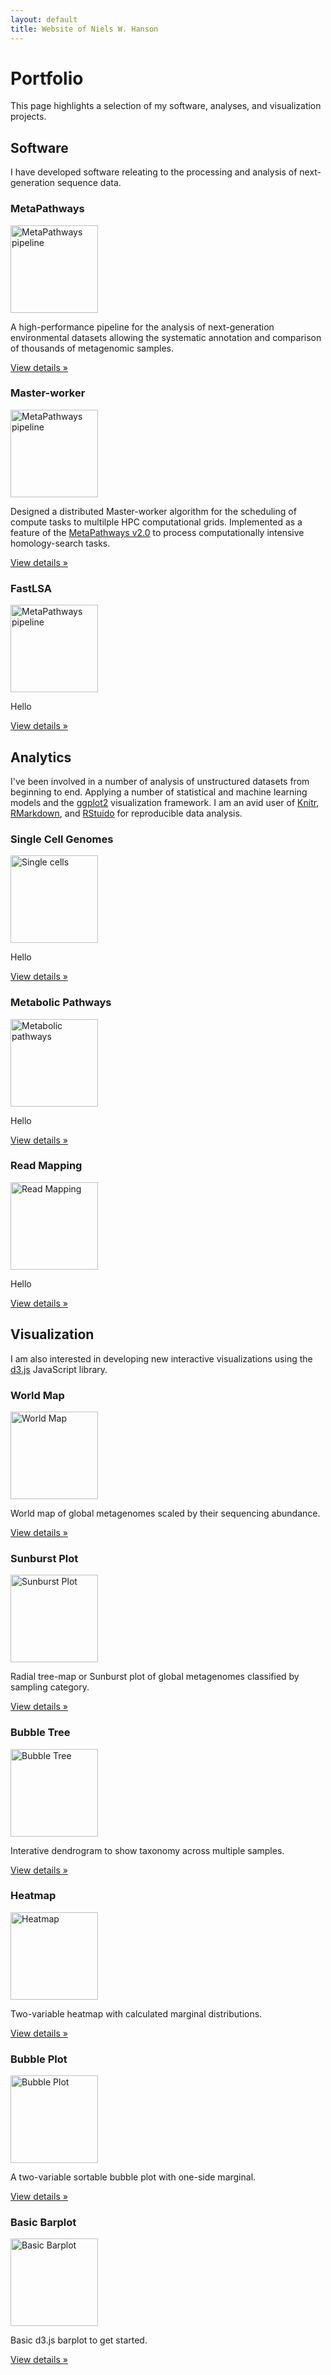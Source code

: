 ```yaml
---
layout: default
title: Website of Niels W. Hanson
---
```


# Portfolio

This page highlights a selection of my software, analyses, and visualization projects.

## Software

I have developed software releating to the processing and analysis of next-generation sequence data.

<div class="row">
<div class="col-sm-4">
<h3>MetaPathways</h3>
<img src="img/mp_logo.png", alt="MetaPathways pipeline" style="width: 140px; height: 140px;">
<p>A high-performance pipeline for the analysis of next-generation environmental datasets allowing the systematic annotation and comparison of thousands of metagenomic samples.</p>
<p><a class="btn btn-default" href="https://github.com/hallamlab/metapathways" role="button">View details »</a></p>
</div>
<div class="col-sm-4">
<h3>Master-worker</h3>
<img src="img/mw_logo.png", alt="MetaPathways pipeline" style="width: 140px; height: 140px;">
<p>Designed a distributed Master-worker algorithm for the scheduling of compute tasks to multilple HPC computational grids. Implemented as a feature of the <a href="http://ieeexplore.ieee.org/xpl/articleDetails.jsp?arnumber=6845516">MetaPathways v2.0</a> to process computationally intensive homology-search tasks.</p>
<p><a class="btn btn-default" href="https://github.com/hallamlab/metapathways2" role="button">View details »</a></p>
</div>
<div class="col-sm-4">
<h3>FastLSA</h3>
<img src="img/lsa_logo.png", alt="MetaPathways pipeline" style="width: 140px; height: 140px;">
<p>Hello</p>
<p><a class="btn btn-default" href="#" role="button">View details »</a></p>
</div>
</div>

## Analytics

I've been involved in a number of analysis of unstructured datasets from beginning to end. Applying a number of statistical and machine learning models and the [ggplot2](http://ggplot2.org/) visualization framework. I am an avid user of  [Knitr](http://yihui.name/knitr/), [RMarkdown](http://rmarkdown.rstudio.com/), and [RStuido](http://www.rstudio.com/) for reproducible data analysis. 

<div class="row">
<div class="col-sm-4">
<h3>Single Cell Genomes</h3>
<img src="img/single_logo.png" class="img-rounded" alt="Single cells" style="width: 140px; height: 140px;">
<p>Hello</p>
<p><a class="btn btn-default" href="https://github.com/nielshanson/microfluidic_single_cells" role="button">View details »</a></p>
</div>
<div class="col-sm-4">
<h3>Metabolic Pathways</h3>
<img class="img-circle" src="img/pathways_logo.png" class="img-rounded" alt="Metabolic pathways" style="width: 140px; height: 140px;">
<p>Hello</p>
<p><a class="btn btn-default" href="#" role="button">View details »</a></p>
</div>
<div class="col-sm-4">
<h3>Read Mapping</h3>
<img src="img/rpkm_logo.png" class="img-rounded" alt="Read Mapping" style="width: 140px; height: 140px;">
<p>Hello</p>
<p><a class="btn btn-default" href="#" role="button">View details »</a></p>
</div>
</div>

## Visualization

I am also interested in developing new interactive visualizations using the [d3.js](http://d3js.org/) JavaScript library.

<div class="row">
    <div class="col-sm-4">
        <h3>World Map</h3>
        <img src="img/world_map_logo.png" class="img-circle" alt="World Map" style="width: 140px; height: 140px;">
        <p>World map of global metagenomes scaled by their sequencing abundance.</p>
        <p><a class="btn btn-default" href="#" role="button">View details »</a></p>
    </div>
    <div class="col-sm-4">
        <h3>Sunburst Plot</h3>
        <img src="img/sunburst_logo.png" class="img-circle" alt="Sunburst Plot" style="width: 140px; height: 140px;">
        <p>Radial tree-map or Sunburst plot of global metagenomes classified by sampling category.</p>
        <p><a class="btn btn-default" href="#" role="button">View details »</a></p>
    </div>
    <div class="col-sm-4">
        <h3>Bubble Tree</h3>
        <img src="img/bubble_tree_logo.png" class="img-circle" alt="Bubble Tree" style="width: 140px; height: 140px;">
        <p>Interative dendrogram to show taxonomy across multiple samples.</p>
        <p><a class="btn btn-default" href="#" role="button">View details »</a></p>
    </div>
</div>
<div class="row">
    <div class="col-sm-4">
        <h3>Heatmap</h3>
        <img src="img/heatmap_logo.png" class="img-circle" alt="Heatmap" style="width: 140px; height: 140px;">
        <p>Two-variable heatmap with calculated marginal distributions.</p>
        <p><a class="btn btn-default" href="#" role="button">View details »</a></p>
    </div>
    <div class="col-sm-4">
        <h3>Bubble Plot</h3>
        <img src="img/bubble_plot_logo.png" class="img-circle" alt="Bubble Plot" style="width: 140px; height: 140px;">
        <p>A two-variable sortable bubble plot with one-side marginal.</p>
        <p><a class="btn btn-default" href="#" role="button">View details »</a></p>
    </div>
<div class="col-sm-4">
    <h3>Basic Barplot</h3>
        <img src="img/basic_bar_logo.png", alt="Basic Barplot" class="img-circle" style="width: 140px; height: 140px;">
        <p>Basic d3.js barplot to get started.</p>
        <p><a class="btn btn-default" href="#" role="button">View details »</a></p>
    </div>
</div>
